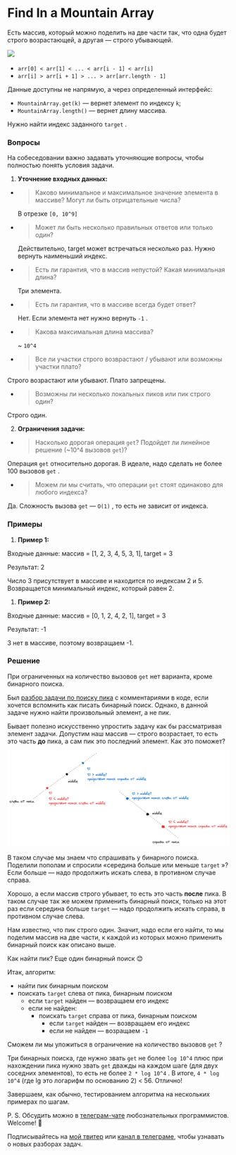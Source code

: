 # Find In a Mountain Array

Есть массив, который можно поделить на две части так, что одна будет строго возрастающей, а другая — строго убывающей.

![](/images/peak-element—ex.jpg)

* `arr[0] < arr[1] < ... < arr[i - 1] < arr[i]`
* `arr[i] > arr[i + 1] > ... > arr[arr.length - 1]`

Данные доступны не напрямую, а через определенный интерфейс:

* `MountainArray.get(k)` — вернет элемент по индексу `k`; 
* `MountainArray.length()` — вернет длину массива.

Нужно найти индекс заданного `target` .

### Вопросы

На собеседовании важно задавать уточняющие вопросы, чтобы полностью понять условия задачи.

1. **Уточнение входных данных:**

  + > Каково минимальное и максимальное значение элемента в массиве? Могут ли быть отрицательные числа?
    
    В отрезке `[0, 10^9]`

  + > Может ли быть несколько правильных ответов или только один?
    
    Действительно, target может встречаться несколько раз. Нужно вернуть наименьший индекс.

  + > Есть ли гарантия, что в массив непустой? Какая минимальная длина?
    
    Три элемента.

  + > Есть ли гарантия, что в массиве всегда будет ответ?
    
    Нет. Если элемента нет нужно вернуть `-1` .

  + > Какова максимальная длина массива?
     
    ~ `10^4`

  + > Все ли участки строго возврастают / убывают или возможны участки плато?

  Строго возрастают или убывают. Плато запрещены.

  + > Возможны ли несколько локальных пиков или пик строго один?

  Строго один.

2. **Ограничения задачи:**

  + > Насколько дорогая операция `get`? Подойдет ли линейное решение (~10^4 вызовов `get`)?

  Операция `get` относительно дорогая. В идеале, надо сделать не более 100 вызовов `get` .

  + > Можем ли мы считать, что операции `get` стоят одинаково для любого индекса?

  Да. Сложность вызова `get` — `O(1)` , то есть не зависит от индекса.

### Примеры

1. **Пример 1:**

Входные данные: массив = [1, 2, 3, 4, 5, 3, 1], target = 3

Результат: 2

Число 3 присутствует в массиве и находится по индексам 2 и 5. Возвращается минимальный индекс, который равен 2.

1. **Пример 2:**

Входные данные: массив = [0, 1, 2, 4, 2, 1], target = 3

Результат: -1

3 нет в массиве, поэтому возвращаем -1.

### Решение

При ограниченных на количество вызовов `get` нет варианта, кроме бинарного поиска.

Был [разбор задачи по поиску пика](./find-in-a-mountain-array.md) с комментариями в коде, если хочется вспомнить как писать бинарный поиск. Однако, в данной задаче нужно найти произвольный элемент, а не пик.

Бывает полезно искусственно упростить задачу как бы рассматривая элемент задачи. Допустим наш массив — строго возрастает, то есть это часть **до** пика, а сам пик это последний элемент. Как это поможет?

![](/images/find-peak-in-a-mountain-array.png)

В таком случае мы знаем что спрашивать у бинарного поиска. Поделили пополам и спросили «середина больше или меньше `target` »? Если больше — надо продолжить искать слева, в противном случае справа.

Хорошо, а если массив строго убывает, то есть это часть **после** пика. В таком случае так же можем применить бинарный поиск, только на этот раз если середина больше `target` — надо продолжить искать справа, в противном случае слева.

Нам известно, что пик строго один. Значит, надо если его найти, то мы поделим массив на две части, к каждой из которых можно применить бинарный поиск как описано выше.

Как найти пик? Еще один бинарный поиск 😊

Итак, алгоритм:

* найти пик бинарным поиском
* поискать `target` слева от пика, бинарным поиском
  + если `target` найден — возвращаем его индекс
  + если не найден:
    - поискать `target` справа от пика, бинарным поиском
      - если `target` найден — возвращаем его индекс
      - если не найден — возращаем `-1`

Сможем ли мы уложиться в ограничение на количество вызовов `get` ?

Три бинарных поиска, где нужно звать `get` не более `log 10^4` плюс при нахождении пика нужно звать `get` дважды на каждом шаге (для двух соседних элементов), то есть не более `2 * log 10^4` . В итоге, `4 * log 10^4` (где lg это логарифм по основанию 2) < 56. Отлично!

Завершаем, как обычно, тестированием алгоритма на нескольких примерах по шагам.

P. S. Обсудить можно в [телеграм-чате](https://t.me/ctci_chat_ru) любознательных программистов. Welcome! 🤗

Подписывайтесь на [мой твитер](https://twitter.com/vitkarpov) или [канал в телеграме](https://t.me/coding_interviews), чтобы узнавать о новых разборах задач.

